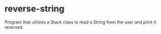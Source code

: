 # reverse-string
Program that utilizes a Stack class to read a String from the user and print it reversed.
